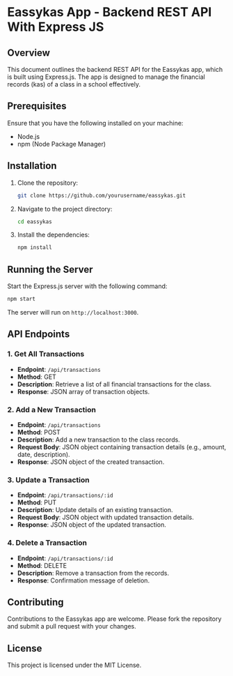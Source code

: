# Eassykas App - Backend REST API With Express JS 

## Overview

This document outlines the backend REST API for the Eassykas app, which is built using Express.js. The app is designed to manage the financial records (kas) of a class in a school effectively.

## Prerequisites

Ensure that you have the following installed on your machine:

- Node.js
- npm (Node Package Manager)

## Installation

1. Clone the repository:
   ```bash
   git clone https://github.com/yourusername/eassykas.git
   ```
2. Navigate to the project directory:
   ```bash
   cd eassykas
   ```
3. Install the dependencies:
   ```bash
   npm install
   ```

## Running the Server

Start the Express.js server with the following command:

```bash
npm start
```

The server will run on `http://localhost:3000`.

## API Endpoints

### 1. Get All Transactions

- **Endpoint**: `/api/transactions`
- **Method**: GET
- **Description**: Retrieve a list of all financial transactions for the class.
- **Response**: JSON array of transaction objects.

### 2. Add a New Transaction

- **Endpoint**: `/api/transactions`
- **Method**: POST
- **Description**: Add a new transaction to the class records.
- **Request Body**: JSON object containing transaction details (e.g., amount, date, description).
- **Response**: JSON object of the created transaction.

### 3. Update a Transaction

- **Endpoint**: `/api/transactions/:id`
- **Method**: PUT
- **Description**: Update details of an existing transaction.
- **Request Body**: JSON object with updated transaction details.
- **Response**: JSON object of the updated transaction.

### 4. Delete a Transaction

- **Endpoint**: `/api/transactions/:id`
- **Method**: DELETE
- **Description**: Remove a transaction from the records.
- **Response**: Confirmation message of deletion.

## Contributing

Contributions to the Eassykas app are welcome. Please fork the repository and submit a pull request with your changes.

## License

This project is licensed under the MIT License.
